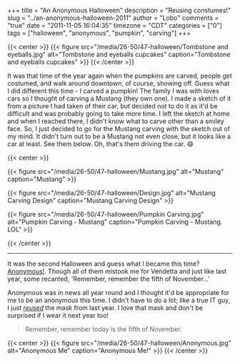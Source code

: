 +++
title = "An Anonymous Halloween"
description = "Reusing constumes!"
slug = "../an-anonymous-halloween-2011"
author = "Lobo"
comments = "true"
date = "2011-11-05 16:04:35"
timezone = "CDT"
categories = ["0"]
tags = ["halloween", "anonymous", "pumpkin", "carving"]
+++

{{< center >}}
{{< figure src="/media/26-50/47-halloween/Tombstone and eyeballs.jpg" alt="Tombstone and eyeballs cupcakes" caption="Tombstone and eyeballs cupcakes" >}}
{{< /center >}}

It was that time of the year again when the pumpkins are carved, people get costumed, and walk around downtown, of course, showing off. Guess what I did different this time - I carved a pumpkin! The family I was with loves cars so I thought of carving a Mustang (they own one). I made a sketch of it from a picture I had taken of their car, but decided not to do it as it'd be difficult and was probably going to take more time. I left the sketch at home and when I reached there, I didn't know what to carve other than a smiley face. So, I just decided to go for the Mustang carving with the sketch out of my mind. It didn't turn out to be a Mustang not even close, but it looks like a car at least. See them below. Oh, that's them driving the car. :smile:

{{< center >}}

{{< figure src="/media/26-50/47-halloween/Mustang.jpg" alt="Mustang" caption="Mustang" >}}

{{< figure src="/media/26-50/47-halloween/Design.jpg" alt="Mustang Carving Design" caption="Mustang Carving Design" >}}


{{< figure src="/media/26-50/47-halloween/Pumpkin Carving.jpg" alt="Pumpkin Carving - Mustang" caption="Pumpkin Carving - Mustang. LOL" >}}

{{< /center >}}

---

It was the second Halloween and guess what I became this time? [Anonymous!](https://en.wikipedia.org/wiki/Anonymous_%28group%29). Though all of them mistook me for Vendetta and just like last year, some recanted, 'Remember, remember the fifth of November...'

Anonymous was in news all year round and I thought it'd be appropriate for me to be an anonymous this time. I didn't have to do a lot; like a true IT guy, I just [_reused_](/blog/halloween-2010/) the mask from last year.  I love that mask and don't be surprised if I wear it next year too!

> Remember, remember today is the fifth of November.

{{< center >}}
{{< figure src="/media/26-50/47-halloween/Anonymous.jpg" alt="Anonymous Me" caption="Anonymous Me!" >}}
{{< /center >}}
